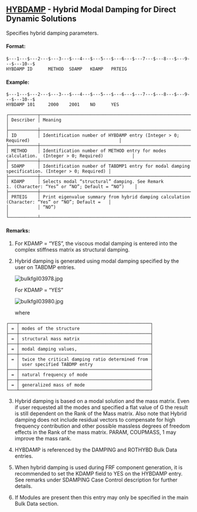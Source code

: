 ## [HYBDAMP](https://help.hexagonmi.com/bundle/MSC_Nastran_2022.4/page/Nastran_Combined_Book/qrg/bulkfgil/TOC.HYBDAMP.xhtml) - Hybrid Modal Damping for Direct Dynamic Solutions

Specifies hybrid damping parameters.

#### Format:

```nastran
$---1---$---2---$---3---$---4---$---5---$---6---$---7---$---8---$---9---$---10--$
HYBDAMP ID      METHOD  SDAMP   KDAMP   PRTEIG                                  
```
#### Example:

```nastran
$---1---$---2---$---3---$---4---$---5---$---6---$---7---$---8---$---9---$---10--$
HYBDAMP 101     2000    2001    NO      YES                                     
```
```text
┌───────────┬─────────────────────────────────────────────────────────────────────────────────────────────────┐
│ Describer │ Meaning                                                                                         │
├───────────┼─────────────────────────────────────────────────────────────────────────────────────────────────┤
│ ID        │ Identification number of HYBDAMP entry (Integer > 0; Required)                                  │
├───────────┼─────────────────────────────────────────────────────────────────────────────────────────────────┤
│ METHOD    │ Identification number of METHOD entry for modes calculation.  (Integer > 0; Required)           │
├───────────┼─────────────────────────────────────────────────────────────────────────────────────────────────┤
│ SDAMP     │ Identification number of TABDMP1 entry for modal damping specification. (Integer > 0; Required) │
├───────────┼─────────────────────────────────────────────────────────────────────────────────────────────────┤
│ KDAMP     │ Selects modal “structural” damping. See Remark 1. (Character: “Yes” or “NO”; Default = “NO”)    │
├───────────┼─────────────────────────────────────────────────────────────────────────────────────────────────┤
│ PRTEIG    │ Print eigenvalue summary from hybrid damping calculation (Character: “Yes” or “NO”; Default =   │
│           │ “NO”)                                                                                           │
└───────────┴─────────────────────────────────────────────────────────────────────────────────────────────────┘
```
#### Remarks:

1. For KDAMP = “YES”, the viscous modal damping is entered into the complex stiffness matrix as structural damping.

2. Hybrid damping is generated using modal damping specified by the user on TABDMP entries.

     ![bulkfgil03978.jpg](https://help-be.hexagonmi.com/bundle/MSC_Nastran_2022.4/page/Nastran_Combined_Book/qrg/bulkfgil/../../../assets/bulkfgil03978.jpg?_LANG=enus)  

     For KDAMP = “YES”

     ![bulkfgil03980.jpg](https://help-be.hexagonmi.com/bundle/MSC_Nastran_2022.4/page/Nastran_Combined_Book/qrg/bulkfgil/../../../assets/bulkfgil03980.jpg?_LANG=enus)  

     where

```text
┌───┬──────────────────────────────────────────────────┐
│ = │ modes of the structure                           │
├───┼──────────────────────────────────────────────────┤
│ = │ structural mass matrix                           │
├───┼──────────────────────────────────────────────────┤
│ = │ modal damping values,                            │
├───┼──────────────────────────────────────────────────┤
│ = │ twice the critical damping ratio determined from │
│   │ user specified TABDMP entry                      │
├───┼──────────────────────────────────────────────────┤
│ = │ natural frequency of mode                        │
├───┼──────────────────────────────────────────────────┤
│ = │ generalized mass of mode                         │
└───┴──────────────────────────────────────────────────┘
```
3. Hybrid damping is based on a modal solution and the mass matrix. Even if user requested all the modes and specified a flat value of G the result is still dependent on the Rank of the Mass matrix. Also note that Hybrid damping does not include residual vectors to compensate for high frequency contribution and other possible massless degrees of freedom effects in the Rank of the mass matrix. PARAM, COUPMASS, 1 may improve the mass rank.

4. HYBDAMP is referenced by the DAMPING and ROTHYBD Bulk Data entries.

5. When hybrid damping is used during FRF component generation, it is recommended to set the KDAMP field to YES on the HYBDAMP entry. See remarks under SDAMPING Case Control description for further details.

6. If Modules are present then this entry may only be specified in the main Bulk Data section.

